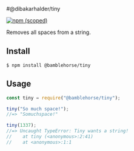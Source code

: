 #@dibakarhalder/tiny

[![npm (scoped)](https://img.shields.io/npm/v/@dibakarhalder/tiny.svg)](https://www.npmjs.com/package/@dibakarhalder/tiny)

Removes all spaces from a string.

## Install

```
$ npm install @bamblehorse/tiny
```

## Usage

```js
const tiny = require("@bamblehorse/tiny");

tiny("So much space!");
//=> "Somuchspace!"

tiny(1337);
//=> Uncaught TypeError: Tiny wants a string!
//    at tiny (<anonymous>:2:41)
//    at <anonymous>:1:1
```